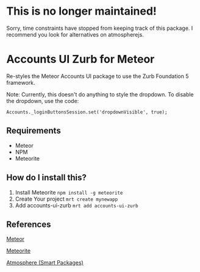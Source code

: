 # This is no longer maintained!

Sorry, time constraints have stopped from keeping track of this package. I recommend you look for alternatives on atmospherejs.


# Accounts UI Zurb for Meteor

Re-styles the Meteor Accounts UI package to use the Zurb Foundation 5 framework.

Note: Currently, this doesn't do anything to style the dropdown. To disable the dropdown, use the code:

```
Accounts._loginButtonsSession.set('dropdownVisible', true);

```


## Requirements

* Meteor
* NPM
* Meteorite


## How do I install this?

1. Install Meteorite `npm install -g meteorite`
2. Create Your project `mrt create mynewapp`
3. Add accounts-ui-zurb `mrt add accounts-ui-zurb`


## References

[Meteor](http://docs.meteor.com/)

[Meteorite](http://oortcloud.github.com/meteorite/)

[Atmosphere (Smart Packages)](https://atmosphere.meteor.com/wtf/package)
